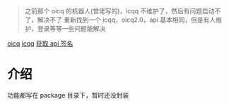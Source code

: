 > 之前那个 oicq 的机器人(曾佬写的)，icqq 不维护了，然后有问题启动不了，解决不了
> 重新找到一个 icqq，oicq2.0，api 基本相同，但是有人维护，登录等等一些问题能解决

[oicq](https://github.com/icqqjs/icqq)
[icqq](https://github.com/icqqjs/icqq)
[获取 api 签名](https://github.com/CikeyQi/unidbg-fetch-qsign-gui)

# 介绍

功能都写在 package 目录下，暂时还没封装
